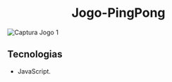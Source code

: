 # <h1 align="center"> Jogo-PingPong </h1>



![Captura Jogo 1](https://user-images.githubusercontent.com/106935816/186976028-0163292c-a165-4140-9774-0141b335d9d4.png)


##  Tecnologias

- JavaScript.



